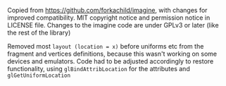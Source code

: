 Copied from https://github.com/forkachild/imagine, with changes for improved compatibility.
MIT copyright notice and permission notice in LICENSE file. Changes to the imagine code are
under GPLv3 or later (like the rest of the library)

Removed most `layout (location = x)` before uniforms etc from the fragment and vertices
definitions, because this wasn't working on some devices and emulators. Code had to be 
adjusted accordingly to restore functionality, using `glBindAttribLocation` for the 
attributes and `glGetUniformLocation`